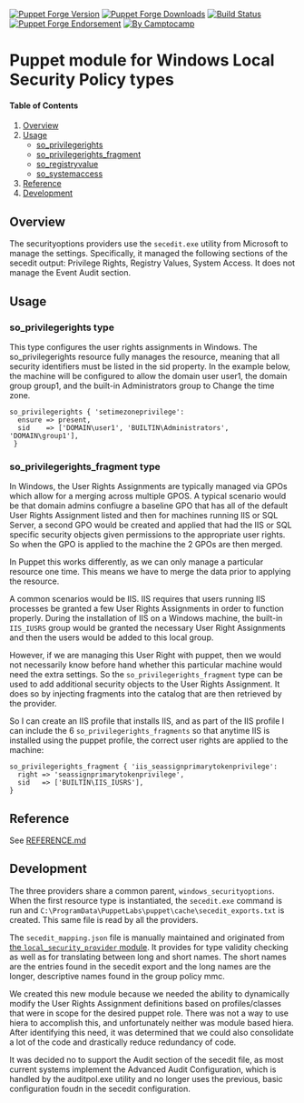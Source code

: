 [![Puppet Forge Version](http://img.shields.io/puppetforge/v/camptocamp/windows_securityoptions.svg)](https://forge.puppetlabs.com/camptocamp/windows_securityoptions)
[![Puppet Forge Downloads](http://img.shields.io/puppetforge/dt/camptocamp/windows_securityoptions.svg)](https://forge.puppetlabs.com/camptocamp/windows_securityoptions)
[![Build Status](https://img.shields.io/travis/camptocamp/puppet-windows_securityoptions/master.svg)](https://travis-ci.org/camptocamp/puppet-windows_securityoptions)
[![Puppet Forge Endorsement](https://img.shields.io/puppetforge/e/camptocamp/windows_securityoptions.svg)](https://forge.puppetlabs.com/camptocamp/windows_securityoptions)
[![By Camptocamp](https://img.shields.io/badge/by-camptocamp-fb7047.svg)](http://www.camptocamp.com)

# Puppet module for Windows Local Security Policy types

#### Table of Contents
1. [Overview](#overview)
2. [Usage](#usage)
   * [so_privilegerights](#soprivilegerights-type)
   * [so_privilegerights_fragment](#soprivilegerightsfragment-type)
   * [so_registryvalue](#soregistryvalue-type)
   * [so_systemaccess](#sosystemaccess-type)
3. [Reference](#reference)
4. [Development](#development)


## Overview

The securityoptions providers use the `secedit.exe` utility from Microsoft
to manage the settings.
Specifically, it managed the following sections of the secedit output:
Privilege Rights, Registry Values, System Access.
It does not manage the Event Audit section.


## Usage

### so_privilegerights type

This type configures the user rights assignments in Windows. 
The so_privilegerights resource fully manages the resource,
meaning that all security identifiers must be listed in the sid property.
In the example below, the machine will be configured to allow the domain user user1,
the domain group group1, and the built-in Administrators group to Change the time zone.

```puppet
so_privilegerights { 'setimezoneprivilege':
  ensure => present,
  sid    => ['DOMAIN\user1', 'BUILTIN\Administrators', 'DOMAIN\group1'],
 }
```

### so_privilegerights_fragment type

In Windows, the User Rights Assignments are typically managed via GPOs
which allow for a merging across multiple GPOS.
A typical scenario would be that domain admins confiugre a baseline GPO
that has all of the default User Rights Assignment listed and then for
machines running IIS or SQL Server, a second GPO would be created and
applied that had the IIS or SQL specific security objects given permissions
to the appropriate user rights. 
So when the GPO is applied to the machine the 2 GPOs are then merged.

In Puppet this works differently, as we can only manage a particular resource
one time.  This means we have to merge the data prior to applying the resource.

A common scenarios would be IIS.  IIS requires that users running IIS
processes be granted a few User Rights Assignments in order to function properly.
During the installation of IIS on a Windows machine, the built-in `IIS_IUSRS`
group would be granted the necessary User Right Assignments and then
the users would be added to this local group.

However, if we are managing this User Right with puppet, then we would not
necessarily know before hand whether this particular machine would need
the extra settings.
So the `so_privilegerights_fragment` type can be used to add additional
security objects to the User Rights Assignment.
It does so by injecting fragments into the catalog that are then retrieved
by the provider.

So I can create an IIS profile that installs IIS, and as part of the IIS profile
I can include the 6 `so_privilegerights_fragments` so that anytime IIS
is installed using the puppet profile, the correct user rights are applied
to the machine:

```puppet
so_privilegerights_fragment { 'iis_seassignprimarytokenprivilege':
  right => 'seassignprimarytokenprivilege',
  sid   => ['BUILTIN\IIS_IUSRS'],
}
```


## Reference

See [REFERENCE.md](REFERENCE.md)



## Development

The three providers share a common parent, `windows_securityoptions`.
When the first resource type is instantiated, the `secedit.exe` command is run
and `C:\ProgramData\PuppetLabs\puppet\cache\secedit_exports.txt` is created.
This same file is read by all the providers.

The `secedit_mapping.json` file is manually maintained and originated from
[the `local_security_provider` module](https://forge.puppet.com/ayohrling/local_security_policy).
It provides for type validity checking as well as for translating between
long and short names.
The short names are the entries found in the secedit export and the long names
are the longer, descriptive names found in the group policy mmc.

We created this new module because we needed the ability to dynamically modify the User Rights Assignment definitions based on profiles/classes that were in scope for the desired puppet role.  There was not a way to use hiera to accomplish this, and unfortunately neither was module based hiera.  After identifying this need, it was determined that we could also consolidate a lot of the code and drastically reduce redundancy of code.

It was decided no to support the Audit section of the secedit file, as most current systems implement the Advanced Audit Configuration, which is handled by the auditpol.exe utility and no longer uses the previous, basic configuration foudn in the secedit configuration.
